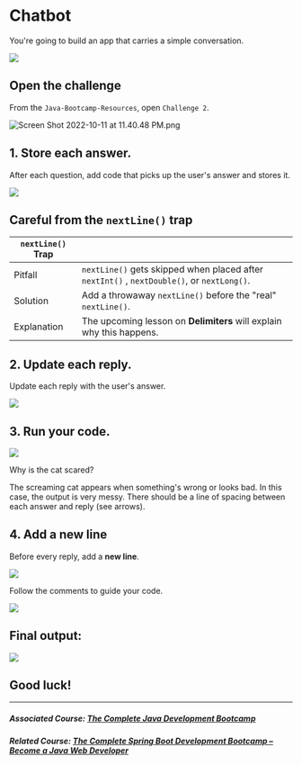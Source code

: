 # Chatbot

 You're going to build an app that carries a simple conversation.

![](https://firebasestorage.googleapis.com/v0/b/learnthepart-75aed.appspot.com/o/images%2F4a54dc0a-bb71-4239-90b0-33aa2fe4e123?alt=media&token=0109dc14-ca2c-47fb-8448-79a6a2ac1958)

## Open the challenge

From the `Java-Bootcamp-Resources`, open `Challenge 2`.

![Screen Shot 2022-10-11 at 11.40.48 PM.png](https://firebasestorage.googleapis.com/v0/b/learnthepart-75aed.appspot.com/o/images%2Ffb04a622-3205-4d01-983a-d79dd0b37543?alt=media&token=3eea4312-991b-4a5e-ad57-40a6190f1ed3)

## 1\. Store each answer.

After each question, add code that picks up the user's answer and stores it.

![](https://firebasestorage.googleapis.com/v0/b/learnthepart-75aed.appspot.com/o/images%2Ff9ea05df-7ab7-4a40-9a98-688c86d90800?alt=media&token=28a23c0c-7336-4801-bdba-fd28d4cfbf9f)

## **Careful from the** `nextLine()` **trap**

|`nextLine()` Trap | |
| --- | --- |
| Pitfall  | `nextLine()` gets skipped when placed after `nextInt()` , `nextDouble()`, or `nextLong()`. 
| Solution  |Add a throwaway `nextLine()` before the "real" `nextLine()`.
| Explanation  | The upcoming lesson on **Delimiters** will explain why this happens. 


## 2\. Update each reply.

Update each reply with the user's answer.

![](https://firebasestorage.googleapis.com/v0/b/learnthepart-75aed.appspot.com/o/images%2F552e517f-df7e-45f7-855a-00d87b57ef9b?alt=media&token=a128b99e-10dd-40d6-b1ae-7a5012270387)

## 3\. Run your code.

![](https://firebasestorage.googleapis.com/v0/b/learnthepart-75aed.appspot.com/o/images%2Fbfe424ab-e8f5-4fc2-8baf-e56166a9d21c?alt=media&token=7400df03-5c04-4b6b-a32c-eefd11965602)

Why is the cat scared?

The screaming cat appears when something's wrong or looks bad. In this case, the output is very messy. There should be a line of spacing between each answer and reply (see arrows).

## 4\. Add a new line

Before every reply, add a **new line**.

![](https://firebasestorage.googleapis.com/v0/b/learnthepart-75aed.appspot.com/o/images%2F9596d12a-a533-4f51-b681-d284b796fa14?alt=media&token=bb73f014-e20e-4dc1-ac0e-51792239a8c9)

Follow the comments to guide your code.

![](https://firebasestorage.googleapis.com/v0/b/learnthepart-75aed.appspot.com/o/images%2F7d4014e9-8b2e-4e37-ad66-fd2567f4739d?alt=media&token=78395093-bb2e-40ef-90c1-1a78d1cec451)

## **Final output:**

![](https://firebasestorage.googleapis.com/v0/b/learnthepart-75aed.appspot.com/o/images%2Fc0b7c5bc-90b5-4d26-810a-cb3d7bc6f0db?alt=media&token=d031d2bc-eb28-4652-86fd-e021f5574694)

## Good luck!
----------

##### Associated Course: [The Complete Java Development Bootcamp](https://udemy-redirect-app.herokuapp.com/java)
##### Related Course: [The Complete Spring Boot Development Bootcamp – Become a Java Web Developer](https://udemy-redirect-app.herokuapp.com/spring)